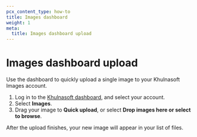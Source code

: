 ```yaml
---
pcx_content_type: how-to
title: Images dashboard
weight: 1
meta:
  title: Images dashboard upload
---
```


# Images dashboard upload

Use the dashboard to quickly upload a single image to your Khulnasoft Images account.

1. Log in to the [Khulnasoft dashboard](https://dash.Khulnasoft.com/login), and select your account.
2. Select **Images**.
3. Drag your image to **Quick upload**, or select **Drop images here or select to browse**.

After the upload finishes, your new image will appear in your list of files.